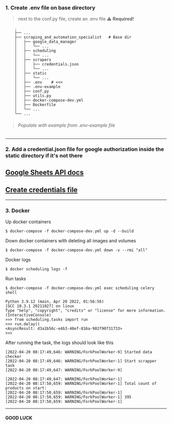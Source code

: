 ### 1. Create .env file on base directory
>  next to the conf.py file, create an .env file
> :warning: **Required!**
```text
    .
    ├── ...
    ├── scraping_and_automation_specialist   # Base dir
    │   ├── google_data_manager        
    │   │   └── ...      
    │   ├── scheduling
    │   │   └── ...
    │   ├── scrapers
    │   │   ├── credentials.json
    │   │   └── ...
    │   ├── static
    │   │   └── ...
    │   ├── .env    # <<<     
    │   ├── .env-example          
    │   ├── conf.py
    │   ├── utils.py
    │   ├── docker-compose-dev.yml
    │   ├── Dockerfile
    │   └── ...
    └── ...
```
>###### Populate with example from .env-example file
---
### 2. Add a credential.json file for google authorization inside the static directory if it's not there
[Google Sheets API docs](https://developers.google.com/sheets/api/reference/rest)
--
[Create credentials file](https://developers.google.com/workspace/guides/create-credentials)
--
---
### 3. Docker
Up docker containers
```commandline
$ docker-compose -f docker-compose-dev.yml up -d --build
```
Down docker containers with deleting all images and volumes
```commandline
$ docker-compose -f docker-compose-dev.yml down -v --rmi "all"
```
Docker logs
```commandline
$ docker scheduling logs -f
```
Run tasks
```commandline
$ docker-compose -f docker-compose-dev.yml exec scheduling celery shell
```
```shell
Python 3.9.12 (main, Apr 20 2022, 01:56:56) 
[GCC 10.3.1 20211027] on linux
Type "help", "copyright", "credits" or "license" for more information.
(InteractiveConsole)
>>> from scheduling.tasks import run
>>> run.delay()
<AsyncResult: d3a1b56c-e4b3-40ef-816a-902f90f31733>
>>>
```
After running the task, the logs should look like this 
```text
[2022-04-20 08:17:49,646: WARNING/ForkPoolWorker-9] Started data checker
[2022-04-20 08:17:49,646: WARNING/ForkPoolWorker-1] Start scrapper task
[2022-04-20 08:17:49,647: WARNING/ForkPoolWorker-9] 

[2022-04-20 08:17:49,647: WARNING/ForkPoolWorker-1]  
[2022-04-20 08:17:50,659: WARNING/ForkPoolWorker-1] Total count of products on start: 
[2022-04-20 08:17:50,659: WARNING/ForkPoolWorker-1]  
[2022-04-20 08:17:50,659: WARNING/ForkPoolWorker-1] 395
[2022-04-20 08:17:50,659: WARNING/ForkPoolWorker-1]  
```
---
#### GOOD LUCK
